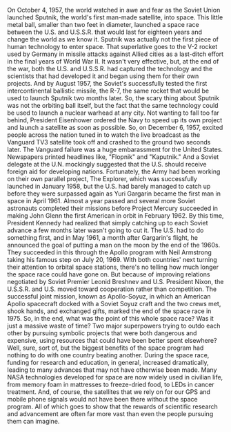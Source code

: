 
On October 4, 1957,
the world watched in awe and fear
as the Soviet Union launched Sputnik,
the world&#39;s first man-made satellite,
into space.
This little metal ball,
smaller than two feet in diameter,
launched a space race
between the U.S. and U.S.S.R.
that would last for eighteen years
and change the world as we know it.
Sputnik was actually not the first piece
of human technology to enter space.
That superlative goes to the V-2 rocket
used by Germany in missile attacks
against Allied cities as a last-ditch effort
in the final years of World War II.
It wasn&#39;t very effective,
but, at the end of the war,
both the U.S. and U.S.S.R. had captured
the technology and the scientists that had developed it
and began using them for their own projects.
And by August 1957,
the Soviet&#39;s successfully tested
the first intercontinental ballistic missile, the R-7,
the same rocket that would be used
to launch Sputnik two months later.
So, the scary thing about Sputnik
was not the orbiting ball itself,
but the fact that the same technology
could be used to launch a nuclear warhead at any city.
Not wanting to fall too far behind,
President Eisenhower ordered the Navy
to speed up its own project
and launch a satellite as soon as possible.
So, on December 6, 1957,
excited people across the nation
tuned in to watch the live broadcast
as the Vanguard TV3 satellite took off
and crashed to the ground two seconds later.
The Vanguard failure was a huge embarassment
for the United States.
Newspapers printed headlines like,
&quot;Flopnik&quot; and &quot;Kaputnik.&quot;
And a Soviet delegate at the U.N. mockingly suggested
that the U.S. should receive foreign aid
for developing nations.
Fortunately, the Army had been working
on their own parallel project, The Explorer,
which was successfully launched in January 1958,
but the U.S. had barely managed to catch up
before they were surpassed again
as Yuri Gargarin became the first man in space
in April 1961.
Almost a year passed
and several more Soviet astronauts
completed their missions
before Project Mercury succeeded
in making John Glenn the first American
in orbit in February 1962.
By this time, President Kennedy had realized
that simply catching up
to each Soviet advance a few months later
wasn&#39;t going to cut it.
The U.S. had to do something first,
and in May 1961, a month after Gargarin&#39;s flight,
he announced the goal
of putting a man on the moon
by the end of the 1960s.
They succeeded in this through the Apollo program
with Neil Armstrong taking his famous step
on July 20, 1969.
With both countries&#39; next turning their attention
to orbital space stations,
there&#39;s no telling how much longer
the space race could have gone on.
But because of improving relations
negotiated by Soviet Premier Leonid Breshnev
and U.S. President Nixon,
the U.S.S.R. and U.S. moved toward cooperation
rather than competition.
The successful joint mission,
known as Apollo-Soyuz,
in which an American Apollo spacecraft
docked with a Soviet Soyuz craft
and the two crews met,
shook hands,
and exchanged gifts,
marked the end of the space race in 1975.
So, in the end, what was the point
of this whole space race?
Was it just a massive waste of time?
Two major superpowers trying to outdo each other
by pursuing symbolic projects
that were both dangerous and expensive,
using resources that could have been
better spent elsewhere?
Well, sure, sort of,
but the biggest benefits of the space program
had nothing to do with one country beating another.
During the space race,
funding for research and education, in general,
increased dramatically,
leading to many advances
that may not have otherwise been made.
Many NASA technologies developed for space
are now widely used in civilian life,
from memory foam in mattresses
to freeze-dried food,
to LEDs in cancer treatment.
And, of course, the satellites that we rely on
for our GPS and mobile phone signals
would not have been there
without the space program.
All of which goes to show
that the rewards of scientific research and advancement
are often far more vast
than even the people pursuing them can imagine.
